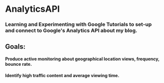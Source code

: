 # AnalyticsAPI
### Learning and Experimenting with Google Tutorials to set-up and connect to Google's Analytics API about my blog. 

## Goals: 
#### Produce active monitoring about geographical location views, frequency, bounce rate. 
#### Identify high traffic content and average viewing time.
